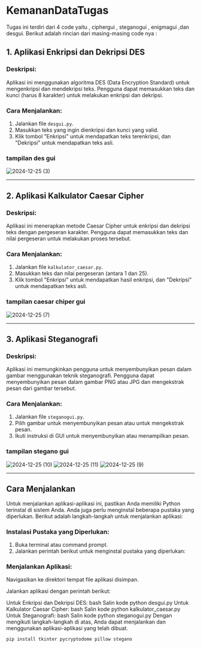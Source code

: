 # KemananDataTugas


Tugas ini terdiri dari 4 code yaitu , ciphergui , steganogui , enigmagui ,dan desgui. Berikut adalah rincian dari masing-masing code nya    :

## 1. Aplikasi Enkripsi dan Dekripsi DES

### Deskripsi:
Aplikasi ini menggunakan algoritma DES (Data Encryption Standard) untuk mengenkripsi dan mendekripsi teks. Pengguna dapat memasukkan teks dan kunci (harus 8 karakter) untuk melakukan enkripsi dan dekripsi.

### Cara Menjalankan:
1. Jalankan file `desgui.py`.
2. Masukkan teks yang ingin dienkripsi dan kunci yang valid.
3. Klik tombol "Enkripsi" untuk mendapatkan teks terenkripsi, dan "Dekripsi" untuk mendapatkan teks asli.

### tampilan des gui
![2024-12-25 (3)](https://github.com/user-attachments/assets/35aee8cc-c32d-4101-abb9-392ab68cc7e9)


---

## 2. Aplikasi Kalkulator Caesar Cipher

### Deskripsi:
Aplikasi ini menerapkan metode Caesar Cipher untuk enkripsi dan dekripsi teks dengan pergeseran karakter. Pengguna dapat memasukkan teks dan nilai pergeseran untuk melakukan proses tersebut.

### Cara Menjalankan:
1. Jalankan file `kalkulator_caesar.py`.
2. Masukkan teks dan nilai pergeseran (antara 1 dan 25).
3. Klik tombol "Enkripsi" untuk mendapatkan hasil enkripsi, dan "Dekripsi" untuk mendapatkan teks asli.

### tampilan caesar chiper gui
![2024-12-25 (7)](https://github.com/user-attachments/assets/a67e0c6d-9440-42ce-8e70-9e68009eb70d)


---

## 3. Aplikasi Steganografi

### Deskripsi:
Aplikasi ini memungkinkan pengguna untuk menyembunyikan pesan dalam gambar menggunakan teknik steganografi. Pengguna dapat menyembunyikan pesan dalam gambar PNG atau JPG dan mengekstrak pesan dari gambar tersebut.

### Cara Menjalankan:
1. Jalankan file `steganogui.py`.
2. Pilih gambar untuk menyembunyikan pesan atau untuk mengekstrak pesan.
3. Ikuti instruksi di GUI untuk menyembunyikan atau menampilkan pesan.

### tampilan stegano gui

![2024-12-25 (10)](https://github.com/user-attachments/assets/d2c4bb03-eb06-491e-9679-a0740bbeeda1)
![2024-12-25 (11)](https://github.com/user-attachments/assets/9bdb5fb8-be6c-457a-9b38-7b35141f7897)
![2024-12-25 (9)](https://github.com/user-attachments/assets/e95a264e-bfd7-42fe-817e-04f2f359510e)

---

## Cara Menjalankan

Untuk menjalankan aplikasi-aplikasi ini, pastikan Anda memiliki Python terinstal di sistem Anda. Anda juga perlu menginstal beberapa pustaka yang diperlukan. Berikut adalah langkah-langkah untuk menjalankan aplikasi:

### Instalasi Pustaka yang Diperlukan:
1. Buka terminal atau command prompt.
2. Jalankan perintah berikut untuk menginstal pustaka yang diperlukan:

### Menjalankan Aplikasi:
Navigasikan ke direktori tempat file aplikasi disimpan.

Jalankan aplikasi dengan perintah berikut:

Untuk Enkripsi dan Dekripsi DES:
bash
Salin kode
python desgui.py
Untuk Kalkulator Caesar Cipher:
bash
Salin kode
python kalkulator_caesar.py
Untuk Steganografi:
bash
Salin kode
python steganogui.py
Dengan mengikuti langkah-langkah di atas, Anda dapat menjalankan dan menggunakan aplikasi-aplikasi yang telah dibuat.

```bash
pip install tkinter pycryptodome pillow stegano
